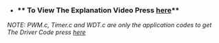 - ### ** To View The Explanation Video Press [here](https://drive.google.com/file/d/1Cwiy-3G8lNgBjKMX_8msEoqIvyB5RE47/view?usp=drive_link)**
_NOTE: PWM.c, Timer.c and WDT.c are only the application codes to get The Driver Code press [here](https://github.com/AssemAyman/Mastering-Embedded-System-Online-Diploma/tree/main/Assignments/7_MCU_Timer%26ADC/Timer_Section/Timer_and_PWM_Driver)_
